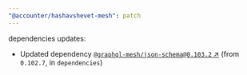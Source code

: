 ```yaml
---
"@accounter/hashavshevet-mesh": patch
---
```

dependencies updates:
  - Updated dependency [`@graphql-mesh/json-schema@0.103.2` ↗︎](https://www.npmjs.com/package/@graphql-mesh/json-schema/v/0.103.2) (from `0.102.7`, in `dependencies`)
